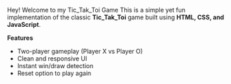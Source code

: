 Hey!
Welcome to my Tic_Tak_Toi Game
This is a simple yet fun implementation of the classic **Tic_Tak_Toi** game built using **HTML, CSS, and JavaScript**.  

**Features**
-  Two-player gameplay (Player X vs Player O)  
-  Clean and responsive UI  
-  Instant win/draw detection  
-  Reset option to play again  
